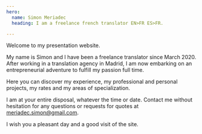 ```yaml
---
hero:
  name: Simon Meriadec
  heading: I am a freelance french translator EN>FR ES>FR.

---
```

Welcome to my presentation website.

My name is Simon and I have been a freelance translator since March 2020. After working in a translation agency in Madrid, I am now embarking on an entrepreneurial adventure to fulfill my passion full time.

Here you can discover my experience, my professional and personal projects, my rates and my areas of specialization.

I am at your entire disposal, whatever the time or date. Contact me without hesitation for any questions or requests for quotes at meriadec.simon@gmail.com.

I wish you a pleasant day and a good visit of the site.